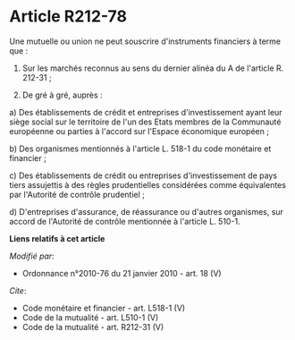 # Article R212-78

Une mutuelle ou union ne peut souscrire d'instruments financiers à terme que : 

1. Sur les marchés reconnus au sens du dernier alinéa du A de l'article R. 212-31 ; 

2. De gré à gré, auprès : 

a) Des établissements de crédit et entreprises d'investissement ayant leur siège social sur le territoire de l'un des Etats
membres de la Communauté européenne ou parties à l'accord sur l'Espace économique européen ; 

b) Des organismes mentionnés à l'article L. 518-1 du code monétaire et financier ; 

c) Des établissements de crédit ou entreprises d'investissement de pays tiers assujettis à des règles prudentielles
considérées comme équivalentes par l'Autorité de contrôle prudentiel ; 

d) D'entreprises d'assurance, de réassurance ou d'autres organismes, sur accord de l'Autorité de contrôle mentionnée à
l'article L. 510-1.

**Liens relatifs à cet article**

_Modifié par_:

  - Ordonnance n°2010-76 du 21 janvier 2010 - art. 18 (V)

_Cite_:

  - Code monétaire et financier - art. L518-1 (V)
  - Code de la mutualité - art. L510-1 (V)
  - Code de la mutualité - art. R212-31 (V)

